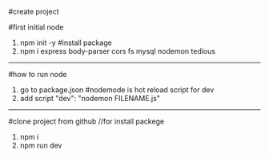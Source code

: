 
#create project

#first initial node
1. npm init -y
#install package
2. npm i express body-parser cors fs mysql nodemon tedious
--------------------------------

#how to run node
1. go to package.json 
#nodemode is hot reload script for dev
2. add script "dev": "nodemon FILENAME.js"

--------------------------------
#clone project from github
//for install packege
1. npm i
2. npm run dev